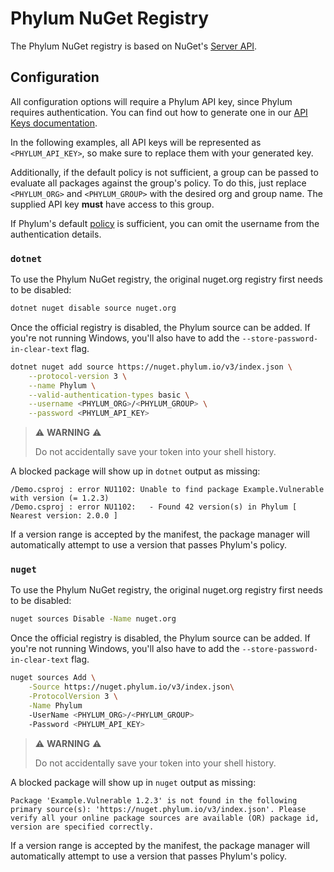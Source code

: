 # Phylum NuGet Registry

The Phylum NuGet registry is based on NuGet's [Server API].

[Server API]: https://learn.microsoft.com/en-us/nuget/api/overview

## Configuration

All configuration options will require a Phylum API key, since Phylum requires
authentication. You can find out how to generate one in our
[API Keys documentation].

In the following examples, all API keys will be represented as
`<PHYLUM_API_KEY>`, so make sure to replace them with your generated key.

Additionally, if the default policy is not sufficient, a group can be passed to
evaluate all packages against the group's policy. To do this, just replace
`<PHYLUM_ORG>` and `<PHYLUM_GROUP>` with the desired org and group name. The
supplied API key **must** have access to this group.

If Phylum's default [policy] is sufficient, you can omit the username from the
authentication details.

[API Keys documentation]: ../knowledge_base/api-keys.md#generate-an-api-key
[policy]: ../knowledge_base/policy.md

### `dotnet`

To use the Phylum NuGet registry, the original nuget.org registry first needs to
be disabled:

```sh
dotnet nuget disable source nuget.org
```

Once the official registry is disabled, the Phylum source can be added. If
you're not running Windows, you'll also have to add the
`--store-password-in-clear-text` flag.

```sh
dotnet nuget add source https://nuget.phylum.io/v3/index.json \
    --protocol-version 3 \
    --name Phylum \
    --valid-authentication-types basic \
    --username <PHYLUM_ORG>/<PHYLUM_GROUP> \
    --password <PHYLUM_API_KEY>
```

> ⚠️ **WARNING** ⚠️
>
> Do not accidentally save your token into your shell history.

A blocked package will show up in `dotnet` output as missing:

```text
/Demo.csproj : error NU1102: Unable to find package Example.Vulnerable with version (= 1.2.3)
/Demo.csproj : error NU1102:   - Found 42 version(s) in Phylum [ Nearest version: 2.0.0 ]
```

If a version range is accepted by the manifest, the package manager will
automatically attempt to use a version that passes Phylum's policy.

### `nuget`

To use the Phylum NuGet registry, the original nuget.org registry first needs to
be disabled:

```sh
nuget sources Disable -Name nuget.org
```

Once the official registry is disabled, the Phylum source can be added. If
you're not running Windows, you'll also have to add the
`--store-password-in-clear-text` flag.

```sh
nuget sources Add \
    -Source https://nuget.phylum.io/v3/index.json\
    -ProtocolVersion 3 \
    -Name Phylum
    -UserName <PHYLUM_ORG>/<PHYLUM_GROUP>
    -Password <PHYLUM_API_KEY>
```

> ⚠️ **WARNING** ⚠️
>
> Do not accidentally save your token into your shell history.

A blocked package will show up in `nuget` output as missing:

```text
Package 'Example.Vulnerable 1.2.3' is not found in the following primary source(s): 'https://nuget.phylum.io/v3/index.json'. Please verify all your online package sources are available (OR) package id, version are specified correctly.
```

If a version range is accepted by the manifest, the package manager will
automatically attempt to use a version that passes Phylum's policy.

